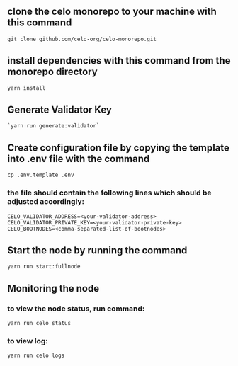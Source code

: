 ## clone the celo monorepo to your machine with this command
    git clone github.com/celo-org/celo-monorepo.git

## install dependencies with this command from the monorepo directory
    yarn install

## Generate Validator Key
    `yarn run generate:validator`

## Create configuration file by copying the template into .env file with the command
    cp .env.template .env

### the file should contain the following lines which should be adjusted accordingly:
    CELO_VALIDATOR_ADDRESS=<your-validator-address>
	CELO_VALIDATOR_PRIVATE_KEY=<your-validator-private-key>
	CELO_BOOTNODES=<comma-separated-list-of-bootnodes>

## Start the node by running the command
    yarn run start:fullnode

## Monitoring the node
### to view the node status, run command:
    yarn run celo status
### to view log:
    yarn run celo logs